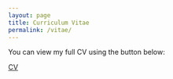 ```yaml
---
layout: page
title: Curriculum Vitae
permalink: /vitae/
---
```


You can view my full CV using the button below:

<a href="https://www.dropbox.com/scl/fi/1u7g8x0rkirup9l2tgrtu/Updated_CV__academic_.pdf?rlkey=xc23mepchii4tvq4wvywcz3td&st=7t32ob69&dl=0" class="btn" target="_blank">CV</a>
